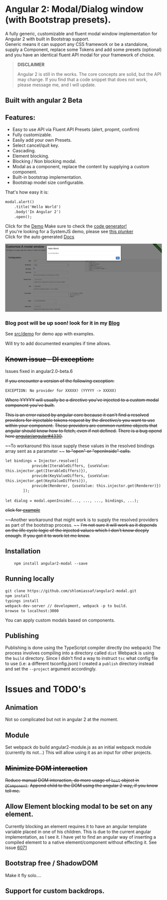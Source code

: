 # Angular 2: Modal/Dialog window (with Bootstrap presets).

A fully generic, customizable and fluent modal window implementation for Angular 2 with built in Bootstrap support.  
Generic means it can support any CSS framework or be a standalone, supply a Component, replace some Tokens and add some presets (optional) and you have an identical fluent API modal for your framework of choice.

>**DISCLAIMER**  
>
>Angular 2 is still in the works. The core concepts are solid, but the API may change. If you find that a code snippet that does not work, please message me, and I will update.
 
## Built with angular 2 Beta

## Features:  

  - Easy to use API via Fluent API Presets (alert, propmt, confirm)
  - Fully customizable.
  - Easily add your own Presets.  
  - Select cancel/quit key.  
  - Cascading.  
  - Element blocking.  
  - Blocking / Non blocking modal.  
  - Modal as a component, replace the content by supplying a custom component.
  - Built-in bootstrap implementation.
  - Bootstrap model size configurable.
  

That's how easy it is:  
```
modal.alert()
    .title('Hello World')
    .body('In Angular 2')
    .open();
```


Click for the [Demo](http://shlomiassaf.github.io/angular2-modal/) Make sure to check the [code generator!](http://shlomiassaf.github.io/angular2-modal#/customizeModals)  
If you're looking for a SystemJS demo, please see [this plunker](http://plnkr.co/edit/FnGdwU)  
Click for the auto generated [Docs](http://shlomiassaf.github.io/angular2-modal/docs)   

![Code Generator!](/preview.png)

### Blog post will be up soon! look for it in my [Blog](http://blog.assaf.co/)

See [src/demo](https://github.com/shlomiassaf/angular2-modal/tree/master/src/demo) for demo app with examples.

Will try to add documented examples if time allows.

## ~~Known issue - DI exception:~~  
Issues fixed in angular2.0-beta.6

~~If you encounter a version of the following exception:~~

```
EXCEPTION: No provider for XXXXX! (YYYYY -> XXXXX)
```

~~Where YYYYY will usually be a directive you've injected to a custom modal component you've built.~~

~~This is an error raised by angular core because it can't find a resolved providers for injectable tokens request by~~
~~the directive/s you want to use within your component.~~
~~These providers are common runtime objects that angular should know how to fetch, even if not defined.~~
~~There is a bug opend here [angular/angular#4330](https://github.com/angular/angular/issues/4330).~~

~~To workaround this issue supply these values in the resolved bindings array sent as a parameter ~~
~~to "open" or "openInside" calls.~~

    let bindings = Injector.resolve([
                provide(IterableDiffers, {useValue: this.injector.get(IterableDiffers)}),
                provide(KeyValueDiffers, {useValue: this.injector.get(KeyValueDiffers)}),
                provide(Renderer, {useValue: this.injector.get(Renderer)})
            ]);
                   
    let dialog = modal.openInside(..., ..., ..., bindings, ...);

~~click for [example](https://github.com/shlomiassaf/angular2-modal/blob/master/src/demo/app/demoPage/demoPage.ts#L58-L63)~~

~~Another workaround that might work is to supply the resolved providers as part of the bootstrap process. ~~
~~I'm not sure it will work as it depends on the life cycle logic of the injected values which I don't know deeply enough.~~
~~If you got it to work let me know.~~

## Installation
```
    npm install angular2-modal --save
```

## Running locally
    git clone https://github.com/shlomiassaf/angular2-modal.git  
    npm install  
    typings install  
    webpack-dev-server // development, webpack -p to build.  
    browse to localhost:3000  

You can apply custom modals based on components.

## Publishing
Publishing is done using the TypeScript compiler directly (no webpack)
The process involves compiling into a directory called `dist`
Webpack is using the `build` directory.
Since I didn't find a way to instruct `tsc` what config file to use (i.e: a different tsconfig.json)
I created a `publish` directory instead and set the `--project` argument accordingly.

# Issues and TODO's
## Animation
Not so complicated but not in angular 2 at the moment.

## Module
Set webpack do build angular2-module.js as an initial webpack module (currently its not...)
This will allow using it as an input for other projects.

## ~~Minimize DOM interaction~~
~~Reduce manual DOM interaction, do more usage of `host` object in `@Component`.~~
~~Append child to the DOM using the angular 2 way, if you know tell me.~~
 
## Allow Element blocking modal to be set on any element.
Currently blocking an element requires it to have an angular template variable placed in one of his children.
This is due to the current angular implementation, as I see it.
I have yet to find an angular way of inserting a compiled element to a native element/component without effecting it.
See issue [6071](https://github.com/angular/angular/issues/6071)

## Bootstrap free / ShadowDOM
Make it fly solo....

## Support for custom backdrops. 
